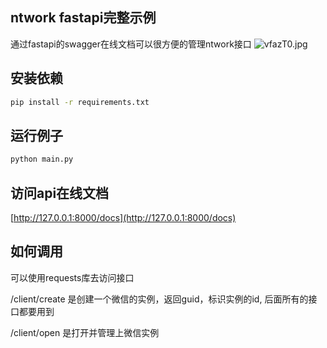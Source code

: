 ## ntwork fastapi完整示例

通过fastapi的swagger在线文档可以很方便的管理ntwork接口
![vfazT0.jpg](https://s1.ax1x.com/2022/09/06/v7zFv4.jpg)

## 安装依赖
```bash
pip install -r requirements.txt
```

## 运行例子
```bash
python main.py
```

## 访问api在线文档
[http://127.0.0.1:8000/docs](http://127.0.0.1:8000/docs)


## 如何调用 

可以使用requests库去访问接口

/client/create 是创建一个微信的实例，返回guid，标识实例的id, 后面所有的接口都要用到

/client/open   是打开并管理上微信实例